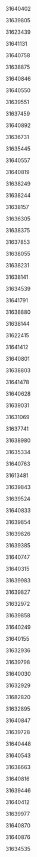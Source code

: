 31640402

31639805

31623439

31641131

31640758

31638875

31640846

31640550

31639551

31637459

31640892

31636731

31635445

31640557

31640819

31638249

31638244

31638157

31636305

31638375

31637853

31638055

31638231

31638141

31634539

31641791

31638880

31638144

31622415

31641412

31640801

31638803

31641478

31640628

31639031

31631069

31637741

31638980

31635334

31640763

31613481

31639843

31639524

31640833

31639854

31639826

31639385

31640747

31640315

31639983

31639827

31632972

31639858

31640249

31640155

31632936

31639798

31640030

31632929

31682820

31632895

31640847

31639728

31640448

31640543

31638663

31640816

31639446

31640412

31639977

31640870

31640876

31634535

